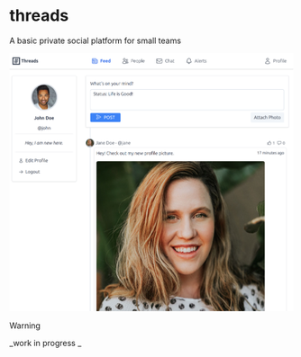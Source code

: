 # threads

A basic private social platform for small teams

![](./assets/screenshot.png)

> [!WARNING]
> _work in progress _ 